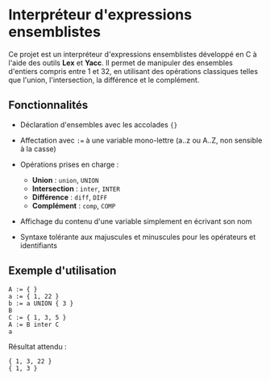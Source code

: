 # Interpréteur d'expressions ensemblistes

Ce projet est un interpréteur d'expressions ensemblistes développé en C à l'aide des outils **Lex** et **Yacc**. Il permet de manipuler des ensembles d'entiers compris entre 1 et 32, en utilisant des opérations classiques telles que l'union, l'intersection, la différence et le complément.

## Fonctionnalités

* Déclaration d'ensembles avec les accolades `{}`
* Affectation avec `:=` à une variable mono-lettre (a..z ou A..Z, non sensible à la casse)
* Opérations prises en charge :

  * **Union** : `union`, `UNION`
  * **Intersection** : `inter`, `INTER`
  * **Différence** : `diff`, `DIFF`
  * **Complément** : `comp`, `COMP`
* Affichage du contenu d'une variable simplement en écrivant son nom
* Syntaxe tolérante aux majuscules et minuscules pour les opérateurs et identifiants

## Exemple d'utilisation

```
A := { }
a := { 1, 22 }
b := a UNION { 3 }
B
C := { 1, 3, 5 }
A := B inter C
a
```
Résultat attendu :

```
{ 1, 3, 22 }
{ 1, 3 }
```